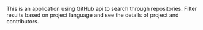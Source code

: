  This is an application using GitHub api to search through repositories. Filter results based on project language and see the details of project and contributors.
